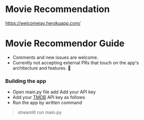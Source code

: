 # Movie Recommendation

https://welcomejay.herokuapp.com/

# Movie Recommendor Guide

- Comments and new issues are welcome.
- Currently not accepting external PRs that touch on the app's architecture and features. 🛑


### Building the app
- Open main.py file add Add your API key
- Add your [TMDB](https://themoviedb.org) API key as follows
- Run the app by written command
> streamlit run main.py
